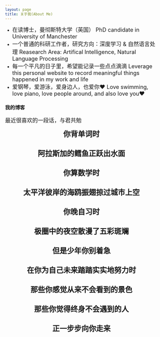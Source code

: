 ```yaml
---
layout: page
title: 关于我(About Me) 
---
```


* <font size="4">在读博士，曼彻斯特大学（英国） PhD candidate in University of Manchester</font>            
* <font size="4">一个普通的科研工作者，研究方向：深度学习 & 自然语言处理  Reasearch Area: Artifical Intelligence, Natural Language Processing</font>              
* <font size="4">每一个平凡的日子里，希望能记录一些点点滴滴  Leverage this personal website to record meaningful things happened in my work and life</font>            
* <font size="4">爱钢琴，爱游泳，爱身边人，也爱你❤️  Love swimming, love piano, love people around, and also love you❤️</font>            

<p>



<html>


<h3> 我的博客 </h3>  
<font size="4">
最近很喜欢的一段话，与君共勉
  </font> 
<body background="https://github.com/jiaruncao/jiaruncao.github.io/blob/master/images/background.jpeg">
<p style="text-align:center;">          
<font size="5">               
<strong>你背单词时</strong><br />                    
<br />
<strong>阿拉斯加的鳕鱼正跃出水面</strong><br />                   
<br />
<strong>你算数学时</strong><br />     
<br />
<strong>太平洋彼岸的海鸥振翅掠过城市上空</strong><br />      
<br />
<strong>你晚自习时</strong><br />  
<br />
<strong>极圈中的夜空散漫了五彩斑斓</strong><br />      
<br />
<strong>但是少年你别着急</strong><br />      
<br />
<strong>在你为自己未来踏踏实实地努力时</strong><br />    
<br />
<strong>那些你感觉从来不会看到的景色</strong><br />     
<br />
<strong>那些你觉得终身不会遇到的人</strong><br />       
<br />
<strong>正一步步向你走来</strong><br />       
<br /> 
 </font> 
</p> 
</body>

</html>

